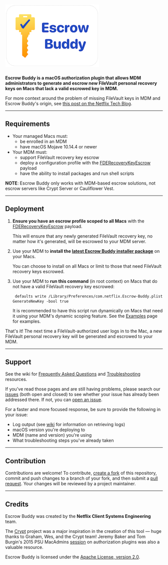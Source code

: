 # ![Escrow Buddy](images/escrow_buddy_logo_300px.png)

**Escrow Buddy is a macOS authorization plugin that allows MDM administrators to generate and escrow new FileVault personal recovery keys on Macs that lack a valid escrowed key in MDM.**

For more context around the problem of missing FileVault keys in MDM and Escrow Buddy's origin, see [this post on the Netflix Tech Blog](TODO).

---

## Requirements

- Your managed Macs must:
    - be enrolled in an MDM
    - have macOS Mojave 10.14.4 or newer
- Your MDM must:
    - support FileVault recovery key escrow
    - deploy a configuration profile with the [FDERecoveryKeyEscrow](https://developer.apple.com/documentation/devicemanagement/fderecoverykeyescrow) payload
    - have the ability to install packages and run shell scripts

**NOTE**: Escrow Buddy only works with MDM-based escrow solutions, not escrow servers like Crypt Server or Cauliflower Vest.

---

## Deployment

1. **Ensure you have an escrow profile scoped to all Macs** with the [FDERecoveryKeyEscrow](https://developer.apple.com/documentation/devicemanagement/fderecoverykeyescrow) payload.

    This will ensure that any newly generated FileVault recovery key, no matter how it's generated, will be escrowed to your MDM server.

1. Use your MDM to **install the [latest Escrow Buddy installer package](https://github.com/macadmins/escrow-buddy/releases/latest)** on your Macs.

    You can choose to install on all Macs or limit to those that need FileVault recovery keys escrowed.

1. Use your MDM to **run this command** (in root context) on Macs that do not have a valid FileVault recovery key escrowed:

        defaults write /Library/Preferences/com.netflix.Escrow-Buddy.plist GenerateNewKey -bool true

    It is recommended to have this script run dynamically on Macs that need it using your MDM's dynamic scoping feature. See the [Examples](https://github.com/macadmins/escrow-buddy/wiki/Examples) page for examples.

That's it! The next time a FileVault-authorized user logs in to the Mac, a new FileVault personal recovery key will be generated and escrowed to your MDM.

---

## Support

See the wiki for [Frequently Asked Questions](https://github.com/macadmins/escrow-buddy/wiki/FAQ) and [Troubleshooting](https://github.com/macadmins/escrow-buddy/wiki/Troubleshooting) resources.

If you've read those pages and are still having problems, please search our [issues](https://github.com/macadmins/escrow-buddy/issues) (both open and closed) to see whether your issue has already been addressed there. If not, you can [open an issue](https://github.com/macadmins/escrow-buddy/issues/new?template=default.md).

For a faster and more focused response, be sure to provide the following in your issue:

- Log output (see [wiki](https://github.com/macadmins/escrow-buddy/wiki/FAQ#how-do-i-view-escrow-buddys-logs) for information on retrieving logs)
- macOS version you're deploying to
- MDM (name and version) you're using
- What troubleshooting steps you've already taken

---

## Contribution

Contributions are welcome! To contribute, [create a fork](https://github.com/macadmins/escrow-buddy/fork) of this repository, commit and push changes to a branch of your fork, and then submit a [pull request](https://docs.github.com/en/pull-requests/collaborating-with-pull-requests/proposing-changes-to-your-work-with-pull-requests/creating-a-pull-request). Your changes will be reviewed by a project maintainer.

---

## Credits

Escrow Buddy was created by the **Netflix Client Systems Engineering** team.

The [Crypt](https://github.com/grahamgilbert/crypt) project was a major inspiration in the creation of this tool — huge thanks to Graham, Wes, and the Crypt team! Jeremy Baker and Tom Burgin's 2015 PSU MacAdmins [session](https://www.youtube.com/watch?v=tcmql5byA_I) on authorization plugins was also a valuable resource.

Escrow Buddy is licensed under the [Apache License, version 2.0](https://www.apache.org/licenses/LICENSE-2.0).
